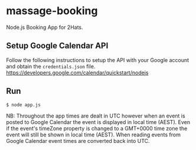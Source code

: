 # massage-booking
Node.js Booking App for 2Hats.

## Setup Google Calendar API
Follow the following instructions to setup the API with your Google account and obtain the `credentials.json` file.
https://developers.google.com/calendar/quickstart/nodejs

## Run
`$ node app.js`

NB: Throughout the app times are dealt in UTC however when an event is posted to Google Calendar the event is displayed in local time (AEST). Even if the event's timeZone property is changed to a GMT+0000 time zone the event will still be shown in local time (AEST). When reading events from Google Calendar event times are converted back into UTC.
